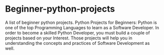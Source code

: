 # Beginner-python-projects
A list of beginner python projects.
Python Projects for Beginners: Python is one of the top Programming Languages to learn as a Software Developer. In order to become a skilled Python Developer, you must build a couple of projects based on your Interest. Those projects will help you in understanding the concepts and practices of Software Development as well.
